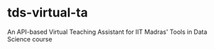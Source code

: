 # tds-virtual-ta
An API-based Virtual Teaching Assistant for IIT Madras' Tools in Data Science course
